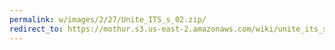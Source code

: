 ```yaml
---
permalink: w/images/2/27/Unite_ITS_s_02.zip/
redirect_to: https://mothur.s3.us-east-2.amazonaws.com/wiki/unite_its_s_02.zip
---
```


